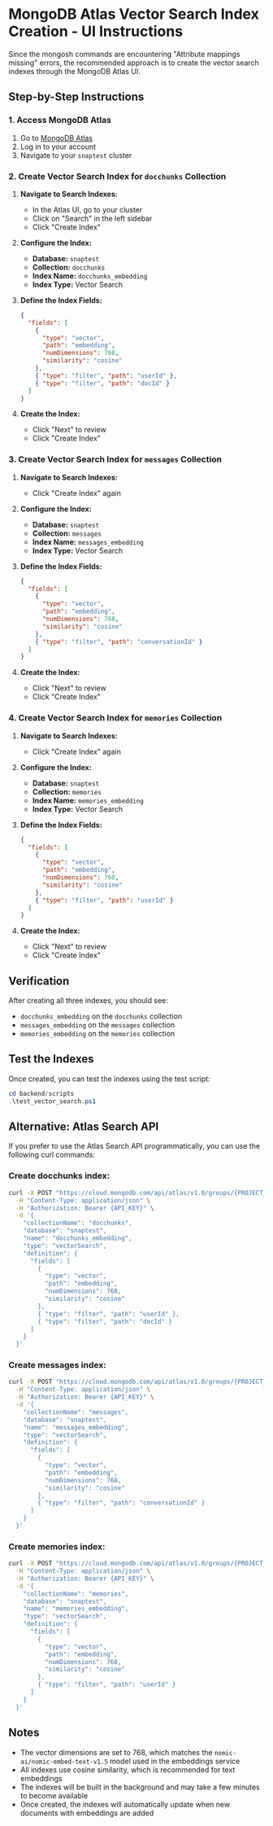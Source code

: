 # MongoDB Atlas Vector Search Index Creation - UI Instructions

Since the mongosh commands are encountering "Attribute mappings missing" errors, the recommended approach is to create the vector search indexes through the MongoDB Atlas UI.

## Step-by-Step Instructions

### 1. Access MongoDB Atlas
1. Go to [MongoDB Atlas](https://cloud.mongodb.com/)
2. Log in to your account
3. Navigate to your `snaptest` cluster

### 2. Create Vector Search Index for `docchunks` Collection

1. **Navigate to Search Indexes:**
   - In the Atlas UI, go to your cluster
   - Click on "Search" in the left sidebar
   - Click "Create Index"

2. **Configure the Index:**
   - **Database:** `snaptest`
   - **Collection:** `docchunks`
   - **Index Name:** `docchunks_embedding`
   - **Index Type:** Vector Search

3. **Define the Index Fields:**
   ```json
   {
     "fields": [
       {
         "type": "vector",
         "path": "embedding",
         "numDimensions": 768,
         "similarity": "cosine"
       },
       { "type": "filter", "path": "userId" },
       { "type": "filter", "path": "docId" }
     ]
   }
   ```

4. **Create the Index:**
   - Click "Next" to review
   - Click "Create Index"

### 3. Create Vector Search Index for `messages` Collection

1. **Navigate to Search Indexes:**
   - Click "Create Index" again

2. **Configure the Index:**
   - **Database:** `snaptest`
   - **Collection:** `messages`
   - **Index Name:** `messages_embedding`
   - **Index Type:** Vector Search

3. **Define the Index Fields:**
   ```json
   {
     "fields": [
       {
         "type": "vector",
         "path": "embedding",
         "numDimensions": 768,
         "similarity": "cosine"
       },
       { "type": "filter", "path": "conversationId" }
     ]
   }
   ```

4. **Create the Index:**
   - Click "Next" to review
   - Click "Create Index"

### 4. Create Vector Search Index for `memories` Collection

1. **Navigate to Search Indexes:**
   - Click "Create Index" again

2. **Configure the Index:**
   - **Database:** `snaptest`
   - **Collection:** `memories`
   - **Index Name:** `memories_embedding`
   - **Index Type:** Vector Search

3. **Define the Index Fields:**
   ```json
   {
     "fields": [
       {
         "type": "vector",
         "path": "embedding",
         "numDimensions": 768,
         "similarity": "cosine"
       },
       { "type": "filter", "path": "userId" }
     ]
   }
   ```

4. **Create the Index:**
   - Click "Next" to review
   - Click "Create Index"

## Verification

After creating all three indexes, you should see:
- `docchunks_embedding` on the `docchunks` collection
- `messages_embedding` on the `messages` collection
- `memories_embedding` on the `memories` collection

## Test the Indexes

Once created, you can test the indexes using the test script:

```powershell
cd backend/scripts
.\test_vector_search.ps1
```

## Alternative: Atlas Search API

If you prefer to use the Atlas Search API programmatically, you can use the following curl commands:

### Create docchunks index:
```bash
curl -X POST "https://cloud.mongodb.com/api/atlas/v1.0/groups/{PROJECT_ID}/clusters/{CLUSTER_NAME}/fts/indexes" \
  -H "Content-Type: application/json" \
  -H "Authorization: Bearer {API_KEY}" \
  -d '{
    "collectionName": "docchunks",
    "database": "snaptest",
    "name": "docchunks_embedding",
    "type": "vectorSearch",
    "definition": {
      "fields": [
        {
          "type": "vector",
          "path": "embedding",
          "numDimensions": 768,
          "similarity": "cosine"
        },
        { "type": "filter", "path": "userId" },
        { "type": "filter", "path": "docId" }
      ]
    }
  }'
```

### Create messages index:
```bash
curl -X POST "https://cloud.mongodb.com/api/atlas/v1.0/groups/{PROJECT_ID}/clusters/{CLUSTER_NAME}/fts/indexes" \
  -H "Content-Type: application/json" \
  -H "Authorization: Bearer {API_KEY}" \
  -d '{
    "collectionName": "messages",
    "database": "snaptest",
    "name": "messages_embedding",
    "type": "vectorSearch",
    "definition": {
      "fields": [
        {
          "type": "vector",
          "path": "embedding",
          "numDimensions": 768,
          "similarity": "cosine"
        },
        { "type": "filter", "path": "conversationId" }
      ]
    }
  }'
```

### Create memories index:
```bash
curl -X POST "https://cloud.mongodb.com/api/atlas/v1.0/groups/{PROJECT_ID}/clusters/{CLUSTER_NAME}/fts/indexes" \
  -H "Content-Type: application/json" \
  -H "Authorization: Bearer {API_KEY}" \
  -d '{
    "collectionName": "memories",
    "database": "snaptest",
    "name": "memories_embedding",
    "type": "vectorSearch",
    "definition": {
      "fields": [
        {
          "type": "vector",
          "path": "embedding",
          "numDimensions": 768,
          "similarity": "cosine"
        },
        { "type": "filter", "path": "userId" }
      ]
    }
  }'
```

## Notes

- The vector dimensions are set to 768, which matches the `nomic-ai/nomic-embed-text-v1.5` model used in the embeddings service
- All indexes use cosine similarity, which is recommended for text embeddings
- The indexes will be built in the background and may take a few minutes to become available
- Once created, the indexes will automatically update when new documents with embeddings are added
